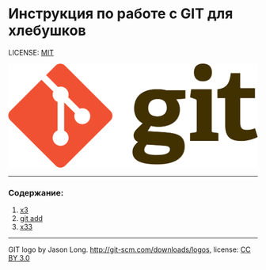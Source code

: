 # Инструкция по работе с GIT для хлебушков

LICENSE: [MIT](./LICENSE.md)

![git-logo](./assets/1920px-Git-logo.svg.png)

---

### Содержание:
1. [x3](./x3.md)
2. [git add](./add.md)
3. [x33](./x33.md)
---
GIT logo by Jason Long. http://git-scm.com/downloads/logos, license: [CC BY 3.0](https://creativecommons.org/licenses/by/3.0/)



